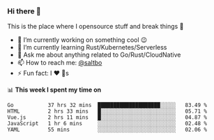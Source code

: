 ### Hi there 👋
This is the place where I opensource stuff and break things :rofl:

- 🔭 I’m currently working on something cool :wink:
- 🌱 I’m currently learning Rust/Kubernetes/Serverless
- 💬 Ask me about anything related to Go/Rust/CloudNative
- 📫 How to reach me: [@saltbo](https://twitter.com/saltbobx)
- ⚡ Fun fact: I :heart: :dog:s

📊 **This week I spent my time on**
<!--START_SECTION:waka-->
```text
Go           37 hrs 32 mins  ████████████████████░░░░░   83.49 % 
HTML         2 hrs 33 mins   █░░░░░░░░░░░░░░░░░░░░░░░░   05.71 % 
Vue.js       2 hrs 11 mins   █░░░░░░░░░░░░░░░░░░░░░░░░   04.87 % 
JavaScript   1 hr 6 mins     ░░░░░░░░░░░░░░░░░░░░░░░░░   02.48 % 
YAML         55 mins         ░░░░░░░░░░░░░░░░░░░░░░░░░   02.06 %
```
<!--END_SECTION:waka-->

